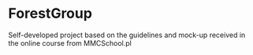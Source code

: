 # ForestGroup

Self-developed project based on the guidelines and mock-up received in the online course from MMCSchool.pl
